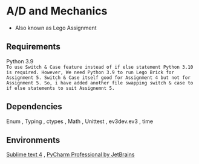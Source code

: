 # A/D and Mechanics 
- Also known as Lego Assignment
## Requirements 
Python  3.9  <br />
``
To use Switch & Case feature instead of if else statement Python 3.10 is required. However, We need Python 3.9 to run Lego Brick for Assignment 5.
Switch & Case itself good for Assignment 4 but not for Assignment 5. So, i have added another file swapping switch & case to if else statements to suit Assignemnt 5.
``
## Dependencies 
Enum , Typing , ctypes , Math , Unittest , ev3dev.ev3 , time <br />
## Environments 
[Sublime text 4](https://www.sublimetext.com/)  ,  [PyCharm Professional by JetBrains](https://www.jetbrains.com/pycharm) <br />
